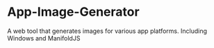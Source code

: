 # App-Image-Generator
A web tool that generates images for various app platforms. Including Windows and ManifoldJS
